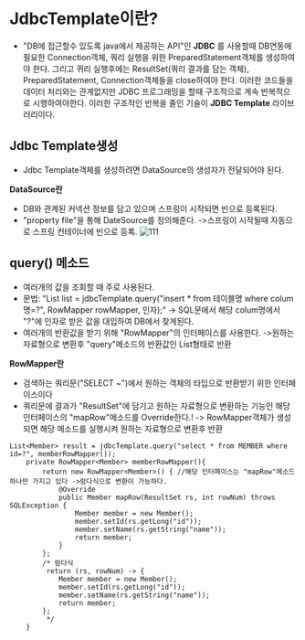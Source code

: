 __JdbcTemplate이란?__
===========================
- "DB에 접근할수 있도록 java에서 제공하는 API"인 __JDBC__  를 사용할때 DB연동에 필요한 Connection객체, 쿼리 실행을 위한 PreparedStatement객체를 생성하여야 한다. 그리고 퀴리 실행후에는 ResultSet(쿼리 결과를 담는 객체), PreparedStatement, Connection객체들을 close하여야 한다. 이러한 코드들을 데이터 처리와는 관계없지만 JDBC 프로그래밍을 할때 구조적으로 계속 반복적으로 시행하여야한다. 이러한 구조적인 반복을 줄인 기술이 __JDBC Template__ 라이브러리이다.

__Jdbc Template생성__
--------------------------
- Jdbc Template객체를 생성하려면 DataSource의 생성자가 전달되어야 된다.    

__DataSource란__
- DB와 관계된 커넥션 정보를 담고 있으며 스프링이 시작되면 빈으로 등록된다. 
- "property file"을 통해 DateSource를 정의해준다. ->스프링이 시작될때 자동으로 스프링 컨테이너에 빈으로 등록.
![111](https://user-images.githubusercontent.com/96917871/151832304-03ca178f-8737-4166-a693-c6e9a5b471ab.PNG)      

__query() 메소드__
-----------------------
- 여러개의 값을 조회할 때 주로 사용된다. 
- 문법: "List<T> list = jdbcTemplate.query("insert * from 테이블명 where colum명=?", RowMapper<T> rowMapper, 인자);" -> SQL문에서 해당 colum명에서 "?"에 인자로 받은 값을 대입하여 DB에서 찾게된다. 
- 여러개의 반환값을 받기 위해 "RowMapper"의 인터페이스를 사용한다. ->원하는 자료형으로 변환후 "query"메소드의 반환값인 List형태로 반환    

__RowMapper란__
- 검색하는 쿼리문("SELECT ~")에서 원하는 객체의 타입으로 반환받기 위한 인터페이스이다
- 쿼리문에 결과가 "ResultSet"에 담기고 원하는 자료형으로 변환하는 기능인 해당 인터페이스의 "mapRow"메소드를 Override한다.! -> RowMapper객체가 생성되면 해당 메소드를 실행시켜 원하는 자료형으로 변환후 반환
```
List<Member> result = jdbcTemplate.query("select * from MEMBER where id=?", memberRowMapper());
    private RowMapper<Member> memberRowMapper(){
        return new RowMapper<Member>() { //해당 인터페이스는 "mapRow"메소드 하나만 가지고 있다 ->람다식으로 변환이 가능하다.
            @Override
            public Member mapRow(ResultSet rs, int rowNum) throws SQLException {
                Member member = new Member();
                member.setId(rs.getLong("id"));
                member.setName(rs.getString("name"));
                return member;
            }
        };
        /* 람다식
         return (rs, rowNum) -> {
            Member member = new Member();
            member.setId(rs.getLong("id"));
            member.setName(rs.getString("name"));
            return member;
        };
         */
    }
```












